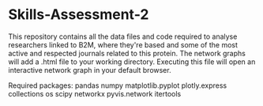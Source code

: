 # Skills-Assessment-2

This repository contains all the data files and code required to analyse researchers linked to B2M, where they're based and some of the most active and respected journals related to this protein. The network graphs will add a .html file to your working directory. Executing this file will open an interactive network graph in your default browser.

Required packages:
pandas
numpy
matplotlib.pyplot
plotly.express
collections
os
scipy
networkx
pyvis.network
itertools


